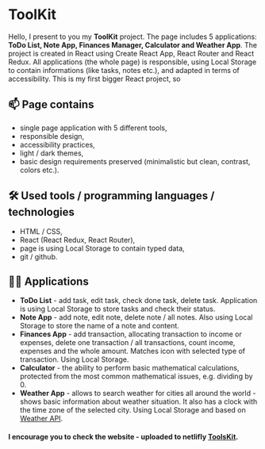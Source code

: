 # ToolKit

Hello, I present to you my **ToolKit** project. The page includes 5 applications: **ToDo List, 
Note App, Finances Manager, Calculator and Weather App**. The project is created in React using Create React App, React Router and React Redux.
All applications (the whole page) is responsible, using Local Storage to contain informations (like tasks,
notes etc.), and adapted in terms of accessibility.
This is my first bigger React project, so 

## 📫 Page contains

- single page application with 5 different tools,
- responsible design,
- accessibility practices,
- light / dark themes,
- basic design requirements preserved (minimalistic but clean, contrast, colors etc.).

## 🛠 Used tools / programming languages / technologies

- HTML / CSS,
- React (React Redux, React Router),
- page is using Local Storage to contain typed data,
- git / github.

## 👩‍💻 Applications

- **ToDo List** - add task, edit task, check done task, delete task. Application is using Local Storage to store tasks and check their status. 
- **Note App** - add note, edit note, delete note / all notes. Also using Local Storage to store the name of a note and content.
- **Finances App** - add transaction, allocating transaction to income or expenses, delete one transaction / all transactions, count income, expenses and the whole amount. Matches icon with selected type of transaction. Using Local Storage.
- **Calculator** - the ability to perform basic mathematical calculations, protected from the most common mathematical issues, e.g. dividing by 0.
- **Weather App** - allows to search weather for cities all around the world - shows basic information about weather situation. It also has a clock with the time zone of the selected city. Using Local Storage and based on [Weather API](https://openweathermap.org//).

#### I encourage you to check the website - uploaded to netlifly [ToolsKit](https://toolkiit.netlify.app/).
